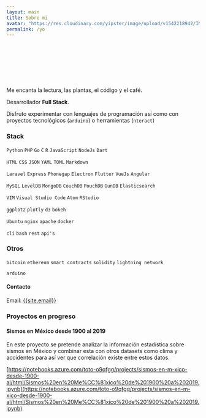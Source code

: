 ```yaml
---
layout: main
title: Sobre mi
avatar: "https://res.cloudinary.com/yipster/image/upload/v1542218942/IMG_20181031_094609_863_ybjpx1.jpg"
permalink: /yo
---
```


<div style="background:url({{page.avatar}}); background-size:100px; width:100px; height:100px;border-radius:50px;"></div>

Me encanta la lectura, las plantas, el código y el café.

Desarrollador __Full Stack__.

Disfruto experimentar con lenguajes de programación así como con proyectos tecnológicos (`arduino`) o herramientas (`nteract`) 

### Stack

`Python` `PHP` `Go` `C` `R` `JavaScript` `NodeJs` `Dart`

`HTML` `CSS` `JSON` `YAML` `TOML` `Markdown`

`Laravel` `Express` `Phonegap` `Electron` `Flutter` `VueJs` `Angular`

`MySQL` `LevelDB` `MongoDB` `CouchDB` `PouchDB` `GunDB` `Elasticsearch`

`VIM` `Visual Studio Code` `Atom` `RStudio`

`ggplot2` `plotly` `d3` `bokeh`

`Ubuntu` `nginx` `apache` `docker`

`cli` `bash` `rest` `api's` 

### Otros

`bitcoin` `ethereum` `smart contracts` `solidity` `lightning network` 

`arduino` 

<h4 id="contact">Contacto</h4>

<p>Email: <a href="mailto:{{site.email}}">{{site.email}}</a></p>

### Proyectos en progreso

#### Sismos en México desde 1900 al 2019

En este proyecto se pretende analizar la información estadística sobre sismos en México y combinar esta con otros datasets como clima y accidentes para así ver que correlación existe entre estos datos.

[https://notebooks.azure.com/toto-o9qfgg/projects/sismos-en-m-xico-desde-1900-al/html/Sismos%20en%20Me%CC%81xico%20de%201900%20a%202019.ipynb](https://notebooks.azure.com/toto-o9qfgg/projects/sismos-en-m-xico-desde-1900-al/html/Sismos%20en%20Me%CC%81xico%20de%201900%20a%202019.ipynb)


